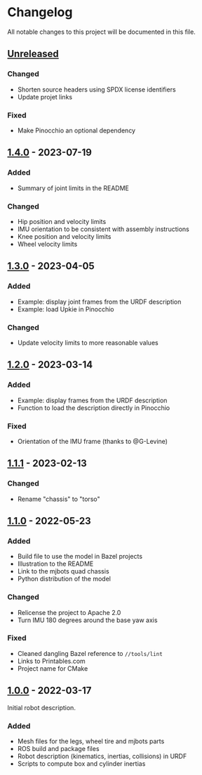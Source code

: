 # Changelog

All notable changes to this project will be documented in this file.

## [Unreleased]

### Changed

- Shorten source headers using SPDX license identifiers
- Update projet links

### Fixed

- Make Pinocchio an optional dependency

## [1.4.0] - 2023-07-19

### Added

- Summary of joint limits in the README

### Changed

- Hip position and velocity limits
- IMU orientation to be consistent with assembly instructions
- Knee position and velocity limits
- Wheel velocity limits

## [1.3.0] - 2023-04-05

### Added

- Example: display joint frames from the URDF description
- Example: load Upkie in Pinocchio

### Changed

- Update velocity limits to more reasonable values

## [1.2.0] - 2023-03-14

### Added

- Example: display frames from the URDF description
- Function to load the description directly in Pinocchio

### Fixed

- Orientation of the IMU frame (thanks to @G-Levine)

## [1.1.1] - 2023-02-13

### Changed

- Rename "chassis" to "torso"

## [1.1.0] - 2022-05-23

### Added

- Build file to use the model in Bazel projects
- Illustration to the README
- Link to the mjbots quad chassis
- Python distribution of the model

### Changed

- Relicense the project to Apache 2.0
- Turn IMU 180 degrees around the base yaw axis

### Fixed

- Cleaned dangling Bazel reference to ``//tools/lint``
- Links to Printables.com
- Project name for CMake

## [1.0.0] - 2022-03-17

Initial robot description.

### Added

- Mesh files for the legs, wheel tire and mjbots parts
- ROS build and package files
- Robot description (kinematics, inertias, collisions) in URDF
- Scripts to compute box and cylinder inertias

[unreleased]: https://github.com/upkie/upkie_description/compare/v1.4.0...HEAD
[1.4.0]: https://github.com/upkie/upkie_description/compare/v1.3.0...v1.4.0
[1.3.0]: https://github.com/upkie/upkie_description/compare/v1.2.0...v1.3.0
[1.2.0]: https://github.com/upkie/upkie_description/compare/v1.1.1...v1.2.0
[1.1.1]: https://github.com/upkie/upkie_description/compare/v1.1.0...v1.1.1
[1.1.0]: https://github.com/upkie/upkie_description/compare/v1.0.0...v1.1.0
[1.0.0]: https://github.com/upkie/upkie_description/releases/tag/v1.0.0
